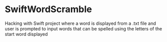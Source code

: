 # SwiftWordScramble
Hacking with Swift project where a word is displayed from a .txt file and user is prompted to input words that can be spelled using the letters of the start word displayed
